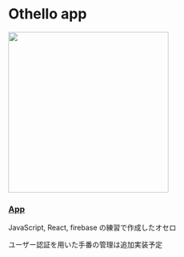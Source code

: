 # Othello app

<img src="https://user-images.githubusercontent.com/65332745/122660900-1dded180-d1c0-11eb-88f5-859f53554aa0.png" width="320">

### [App](https://kk-othello-2dd1c.web.app/)

JavaScript, React, firebase の練習で作成したオセロ

ユーザー認証を用いた手番の管理は追加実装予定